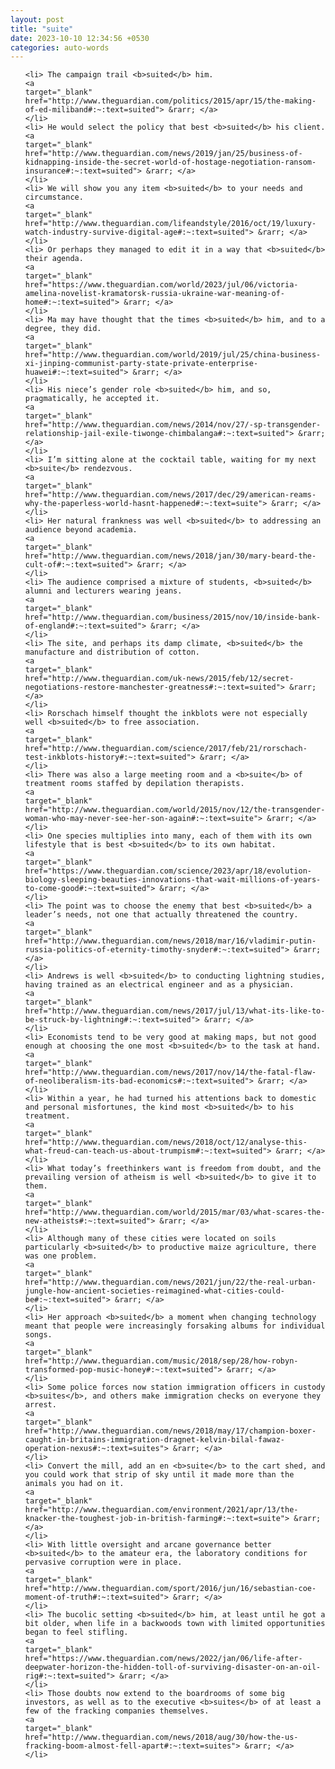 ```yaml
---
layout: post
title: "suite"
date: 2023-10-10 12:34:56 +0530
categories: auto-words
---
```

<ol>

    <li> The campaign trail <b>suited</b> him.
    <a 
    target="_blank" 
    href="http://www.theguardian.com/politics/2015/apr/15/the-making-of-ed-miliband#:~:text=suited"> &rarr; </a>
    </li>
    <li> He would select the policy that best <b>suited</b> his client.
    <a 
    target="_blank" 
    href="http://www.theguardian.com/news/2019/jan/25/business-of-kidnapping-inside-the-secret-world-of-hostage-negotiation-ransom-insurance#:~:text=suited"> &rarr; </a>
    </li>
    <li> We will show you any item <b>suited</b> to your needs and circumstance.
    <a 
    target="_blank" 
    href="http://www.theguardian.com/lifeandstyle/2016/oct/19/luxury-watch-industry-survive-digital-age#:~:text=suited"> &rarr; </a>
    </li>
    <li> Or perhaps they managed to edit it in a way that <b>suited</b> their agenda.
    <a 
    target="_blank" 
    href="https://www.theguardian.com/world/2023/jul/06/victoria-amelina-novelist-kramatorsk-russia-ukraine-war-meaning-of-home#:~:text=suited"> &rarr; </a>
    </li>
    <li> Ma may have thought that the times <b>suited</b> him, and to a degree, they did.
    <a 
    target="_blank" 
    href="http://www.theguardian.com/world/2019/jul/25/china-business-xi-jinping-communist-party-state-private-enterprise-huawei#:~:text=suited"> &rarr; </a>
    </li>
    <li> His niece’s gender role <b>suited</b> him, and so, pragmatically, he accepted it.
    <a 
    target="_blank" 
    href="http://www.theguardian.com/news/2014/nov/27/-sp-transgender-relationship-jail-exile-tiwonge-chimbalanga#:~:text=suited"> &rarr; </a>
    </li>
    <li> I’m sitting alone at the cocktail table, waiting for my next <b>suite</b> rendezvous.
    <a 
    target="_blank" 
    href="http://www.theguardian.com/news/2017/dec/29/american-reams-why-the-paperless-world-hasnt-happened#:~:text=suite"> &rarr; </a>
    </li>
    <li> Her natural frankness was well <b>suited</b> to addressing an audience beyond academia.
    <a 
    target="_blank" 
    href="http://www.theguardian.com/news/2018/jan/30/mary-beard-the-cult-of#:~:text=suited"> &rarr; </a>
    </li>
    <li> The audience comprised a mixture of students, <b>suited</b> alumni and lecturers wearing jeans.
    <a 
    target="_blank" 
    href="http://www.theguardian.com/business/2015/nov/10/inside-bank-of-england#:~:text=suited"> &rarr; </a>
    </li>
    <li> The site, and perhaps its damp climate, <b>suited</b> the manufacture and distribution of cotton.
    <a 
    target="_blank" 
    href="http://www.theguardian.com/uk-news/2015/feb/12/secret-negotiations-restore-manchester-greatness#:~:text=suited"> &rarr; </a>
    </li>
    <li> Rorschach himself thought the inkblots were not especially well <b>suited</b> to free association.
    <a 
    target="_blank" 
    href="http://www.theguardian.com/science/2017/feb/21/rorschach-test-inkblots-history#:~:text=suited"> &rarr; </a>
    </li>
    <li> There was also a large meeting room and a <b>suite</b> of treatment rooms staffed by depilation therapists.
    <a 
    target="_blank" 
    href="http://www.theguardian.com/world/2015/nov/12/the-transgender-woman-who-may-never-see-her-son-again#:~:text=suite"> &rarr; </a>
    </li>
    <li> One species multiplies into many, each of them with its own lifestyle that is best <b>suited</b> to its own habitat.
    <a 
    target="_blank" 
    href="https://www.theguardian.com/science/2023/apr/18/evolution-biology-sleeping-beauties-innovations-that-wait-millions-of-years-to-come-good#:~:text=suited"> &rarr; </a>
    </li>
    <li> The point was to choose the enemy that best <b>suited</b> a leader’s needs, not one that actually threatened the country.
    <a 
    target="_blank" 
    href="http://www.theguardian.com/news/2018/mar/16/vladimir-putin-russia-politics-of-eternity-timothy-snyder#:~:text=suited"> &rarr; </a>
    </li>
    <li> Andrews is well <b>suited</b> to conducting lightning studies, having trained as an electrical engineer and as a physician.
    <a 
    target="_blank" 
    href="http://www.theguardian.com/news/2017/jul/13/what-its-like-to-be-struck-by-lightning#:~:text=suited"> &rarr; </a>
    </li>
    <li> Economists tend to be very good at making maps, but not good enough at choosing the one most <b>suited</b> to the task at hand.
    <a 
    target="_blank" 
    href="http://www.theguardian.com/news/2017/nov/14/the-fatal-flaw-of-neoliberalism-its-bad-economics#:~:text=suited"> &rarr; </a>
    </li>
    <li> Within a year, he had turned his attentions back to domestic and personal misfortunes, the kind most <b>suited</b> to his treatment.
    <a 
    target="_blank" 
    href="http://www.theguardian.com/news/2018/oct/12/analyse-this-what-freud-can-teach-us-about-trumpism#:~:text=suited"> &rarr; </a>
    </li>
    <li> What today’s freethinkers want is freedom from doubt, and the prevailing version of atheism is well <b>suited</b> to give it to them.
    <a 
    target="_blank" 
    href="http://www.theguardian.com/world/2015/mar/03/what-scares-the-new-atheists#:~:text=suited"> &rarr; </a>
    </li>
    <li> Although many of these cities were located on soils particularly <b>suited</b> to productive maize agriculture, there was one problem.
    <a 
    target="_blank" 
    href="http://www.theguardian.com/news/2021/jun/22/the-real-urban-jungle-how-ancient-societies-reimagined-what-cities-could-be#:~:text=suited"> &rarr; </a>
    </li>
    <li> Her approach <b>suited</b> a moment when changing technology meant that people were increasingly forsaking albums for individual songs.
    <a 
    target="_blank" 
    href="http://www.theguardian.com/music/2018/sep/28/how-robyn-transformed-pop-music-honey#:~:text=suited"> &rarr; </a>
    </li>
    <li> Some police forces now station immigration officers in custody <b>suites</b>, and others make immigration checks on everyone they arrest.
    <a 
    target="_blank" 
    href="http://www.theguardian.com/news/2018/may/17/champion-boxer-caught-in-britains-immigration-dragnet-kelvin-bilal-fawaz-operation-nexus#:~:text=suites"> &rarr; </a>
    </li>
    <li> Convert the mill, add an en <b>suite</b> to the cart shed, and you could work that strip of sky until it made more than the animals you had on it.
    <a 
    target="_blank" 
    href="http://www.theguardian.com/environment/2021/apr/13/the-knacker-the-toughest-job-in-british-farming#:~:text=suite"> &rarr; </a>
    </li>
    <li> With little oversight and arcane governance better <b>suited</b> to the amateur era, the laboratory conditions for pervasive corruption were in place.
    <a 
    target="_blank" 
    href="http://www.theguardian.com/sport/2016/jun/16/sebastian-coe-moment-of-truth#:~:text=suited"> &rarr; </a>
    </li>
    <li> The bucolic setting <b>suited</b> him, at least until he got a bit older, when life in a backwoods town with limited opportunities began to feel stifling.
    <a 
    target="_blank" 
    href="https://www.theguardian.com/news/2022/jan/06/life-after-deepwater-horizon-the-hidden-toll-of-surviving-disaster-on-an-oil-rig#:~:text=suited"> &rarr; </a>
    </li>
    <li> Those doubts now extend to the boardrooms of some big investors, as well as to the executive <b>suites</b> of at least a few of the fracking companies themselves.
    <a 
    target="_blank" 
    href="http://www.theguardian.com/news/2018/aug/30/how-the-us-fracking-boom-almost-fell-apart#:~:text=suites"> &rarr; </a>
    </li>